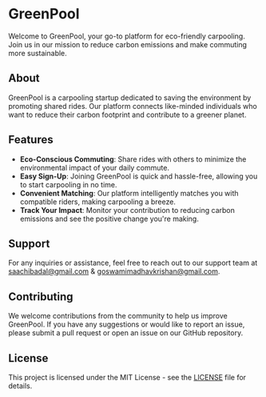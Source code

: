 # GreenPool

Welcome to GreenPool, your go-to platform for eco-friendly carpooling. Join us in our mission to reduce carbon emissions and make commuting more sustainable.

## About

GreenPool is a carpooling startup dedicated to saving the environment by promoting shared rides. Our platform connects like-minded individuals who want to reduce their carbon footprint and contribute to a greener planet.

## Features

- **Eco-Conscious Commuting**: Share rides with others to minimize the environmental impact of your daily commute.
- **Easy Sign-Up**: Joining GreenPool is quick and hassle-free, allowing you to start carpooling in no time.
- **Convenient Matching**: Our platform intelligently matches you with compatible riders, making carpooling a breeze.
- **Track Your Impact**: Monitor your contribution to reducing carbon emissions and see the positive change you're making.

## Support

For any inquiries or assistance, feel free to reach out to our support team at saachibadal@gmail.com & goswamimadhavkrishan@gmail.com.

## Contributing

We welcome contributions from the community to help us improve GreenPool. If you have any suggestions or would like to report an issue, please submit a pull request or open an issue on our GitHub repository.

## License

This project is licensed under the MIT License - see the [LICENSE](LICENSE) file for details.

